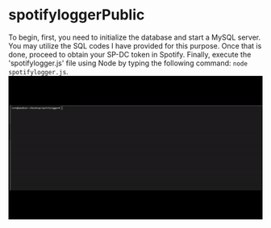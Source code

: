 # spotifyloggerPublic<br />
To begin, first, you need to initialize the database and start a MySQL server. You may utilize the SQL codes I have provided for this purpose. Once that is done, proceed to obtain your SP-DC token in Spotify. Finally, execute the 'spotifylogger.js' file using Node by typing the following command: ```node spotifylogger.js```.
![command prompt gif](https://github.com/hpekkan/spotifyloggerPublic/blob/main/example.gif)
